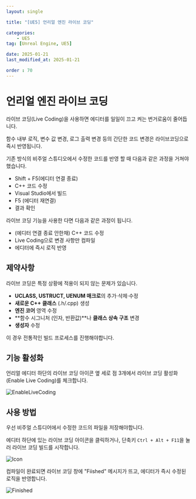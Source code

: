 ```yaml
---
layout: single

title: "[UE5] 언리얼 엔진 라이브 코딩"

categories:
    - UE5
tag: [Unreal Engine, UE5]

date: 2025-01-21
last_modified_at: 2025-01-21

order : 70
---
```


# 언리얼 엔진 라이브 코딩

라이브 코딩(Live Coding)을 사용하면 에디터를 일일이 끄고 켜는 번거로움이 줄어듭니다.

함수 내부 로직, 변수 값 변경, 로그 출력 변경 등의 간단한 코드 변경은 라이브코딩으로 즉시 반영됩니다.

기존 방식의 비주얼 스튜디오에서 수정한 코드를 반영 할 때 다음과 같은 과정을 거쳐야 했습니다.

+ Shift + F5(에디터 연결 종료)
+ C++ 코드 수정
+ Visual Studio에서 빌드
+ F5 (에디터 재연결)
+ 결과 확인

라이브 코딩 기능을 사용한 다면 다음과 같은 과정이 됩니다.

+ (에디터 연결 종료 안한채) C++ 코드 수정
+ Live Coding으로 변경 사항만 컴파일
+ 에디터에 즉시 로직 반영

## 제약사항

라이브 코딩은 특정 상황에 적용이 되지 않는 문제가 있습니다.

- **UCLASS, USTRUCT, UENUM 매크로**의 추가·삭제·수정
- **새로운 C++ 클래스** (.h/.cpp) 생성
- **엔진 코어** 영역 수정
- **함수 시그니처 (인자, 반환값)**나 **클래스 상속 구조** 변경
- **생성자** 수정

이 경우 전통적인 빌드 프로세스를 진행해야합니다.

## 기능 활성화

언리얼 에디터 하단의 라이브 코딩 아이콘 옆 세로 점 3개에서 라이브 코딩 활성화(Enable Live Coding)를 체크합니다.

![EnableLiveCoding]({{site.url}}/images/Unreal/ue5/2025-01-21-LiveCoding/LiveCoding-EnableLiveCoding.PNG)

## 사용 방법

우선 비주얼 스튜디어에서 수정한 코드의 파일을 저장해야합니다.

에디터 하단에 있는 라이브 코딩 아이콘을 클릭하거나, 단축키 `Ctrl + Alt + F11`을 눌러 라이브 코딩 빌드를 시작합니다.

![Icon]({{site.url}}/images/Unreal/ue5/2025-01-21-LiveCoding/LiveCoding-Icon.PNG)

컴파일이 완료되면 라이브 코딩 창에 "Fiished" 메시지가 뜨고, 에디터가 즉시 수정된 로직을 반영합니다.

![Finished]({{site.url}}/images/Unreal/ue5/2025-01-21-LiveCoding/LiveCoding-Finished.PNG)